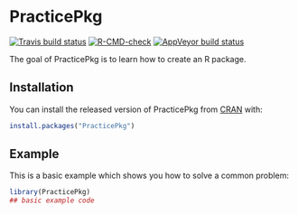 
# PracticePkg


<!-- badges: start -->
[![Travis build status](https://travis-ci.com/fishcounter/PracticePkg.svg?branch=main)](https://travis-ci.com/fishcounter/PracticePkg)
[![R-CMD-check](https://github.com/fishcounter/PracticePkg/workflows/R-CMD-check/badge.svg)](https://github.com/fishcounter/PracticePkg/actions)
[![AppVeyor build status](https://ci.appveyor.com/api/projects/status/github/fishcounter/PracticePkg?branch=main&svg=true)](https://ci.appveyor.com/project/fishcounter/PracticePkg)
<!-- badges: end -->


The goal of PracticePkg is to learn how to create an R package.

## Installation

You can install the released version of PracticePkg from [CRAN](https://CRAN.R-project.org) with:

``` r
install.packages("PracticePkg")
```

## Example

This is a basic example which shows you how to solve a common problem:

``` r
library(PracticePkg)
## basic example code
```

